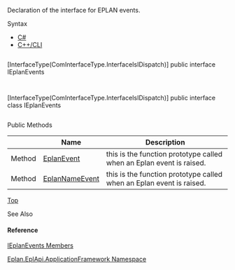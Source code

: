 Declaration of the interface for EPLAN events.

Syntax

* [C#](#i-syntax-CS)
* [C++/CLI](#i-syntax-CPP2005)

```
```
[InterfaceType(ComInterfaceType.InterfaceIsIDispatch)]
public interface IEplanEvents
```
```

```
```
[InterfaceType(ComInterfaceType.InterfaceIsIDispatch)]
public interface class IEplanEvents
```
```






Public Methods

|  | Name | Description |
| --- | --- | --- |
| Method | [EplanEvent](Eplan.EplApi.AFu~Eplan.EplApi.ApplicationFramework.IEplanEvents~EplanEvent.html) | this is the function prototype called when an Eplan event is raised. |
| Method | [EplanNameEvent](Eplan.EplApi.AFu~Eplan.EplApi.ApplicationFramework.IEplanEvents~EplanNameEvent.html) | this is the function prototype called when an Eplan event is raised. |

[Top](#top)




See Also

#### Reference

[IEplanEvents Members](Eplan.EplApi.AFu~Eplan.EplApi.ApplicationFramework.IEplanEvents_members.html)
  
[Eplan.EplApi.ApplicationFramework Namespace](Eplan.EplApi.AFu~Eplan.EplApi.ApplicationFramework_namespace.html)